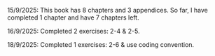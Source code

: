 15/9/2025: This book has 8 chapters and 3 appendices. So far, I have completed 1 chapter and have 7 chapters left.   

16/9/2025: Completed 2 exercises: 2-4 & 2-5.

18/9/2025: Completed 1 exercises: 2-6 & use coding convention.
